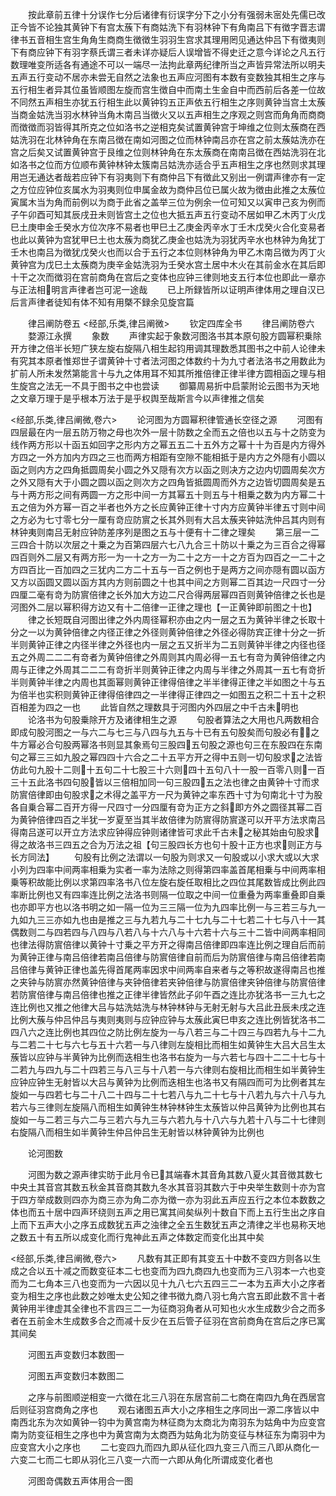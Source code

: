 <!-- { "loadSidebar": true } -->
　　按此章前五律十分误作七分后诸律有衍误字分下之小分有强弱未宻处先儒已改正今皆不论独其黄钟下有宫太蔟下有商姑洗下有羽林钟下有角南吕下有徴字晋志谓律书五音相生宫生角角生商商生徴徴生羽羽生宫求其理用罔见通达仲吕下有徴夷则下有商应钟下有羽字蔡氏谓三者未详亦疑后人误增皆不得史迁之意今详论之凡五行数理唯变所适各有通途不可以一端尽一法拘此章两纪律所当之声皆异常法所以明夫五声五行变动不居亦未尝无自然之法象也五声应河图有本数有变数独其相生之序与五行相生者异其位虽皆顺图左旋而宫生徴自中而南土生金自中而西前后各差一位故不同然五声相生亦犹五行相生此以黄钟钧五正声依五行相生之序则黄钟当宫土太蔟当商金姑洗当羽水林钟当角木南吕当徴火又以五声相生之序观之则宫而角角而商商而徴徴而羽皆得其所克之位如洛书之逆相克矣试置黄钟宫于坤维之位则太蔟商在西姑洗羽在北林钟角在东南吕徴在南如河图之位而林钟南吕亦在宫之前太蔟姑洗亦在宫之后矣又试置黄钟宫于艮维之位则林钟角在东太蔟商在南南吕徴在西姑洗羽在北如洛书之位而方位顺布黄钟林钟太簇南吕姑洗亦适合乎五声相生之序也然则求其理用岂无通达者哉若应钟下有羽夷则下有商仲吕下有徴此又别出一例谓声律亦有一定之方位应钟位亥属水为羽夷则位申属金故为商仲吕位已属火故为徴由此推之太蔟位寅属木当为角而前例以为商于此省之盖举三位为例余一位可知又以寅申己亥为例而子午卯酉可知其辰戌丑未则皆宫土之位也大抵五声五行变动不居如甲乙木丙丁火戊巳土庚申金壬癸水方位次序不易者也甲巳土乙庚金丙辛水丁壬木戊癸火合化变易者也此以黄钟为宫犹甲巳土也太蔟为商犹乙庚金也姑洗为羽犹丙辛水也林钟为角犹丁壬木也南吕为徴犹戊癸火也而以合于五行之本位则林钟角为甲乙木南吕徴为丙丁火黄钟宫为戊巳土太蔟商为庚辛金姑洗羽为壬癸水宫土居中木火在其前金水在其后即十干之次而徴羽在宫前商角在宫后之变体也应钟三律则地支五行本位也即此一章亦与正法相明言声律者岂可泥一途哉
　　已上所録皆所以证明声律体用之理自汉已后言声律者徒知有体不知有用槩不録余见旋宫篇

　　律吕阐防卷五
<经部,乐类,律吕阐微>
　　钦定四库全书
　　律吕阐防卷六
　　婺源江永撰
　　象数
　　声律实起于象数河图洛书其本原句股方圆幂积乗除开方律之倍半长短广狭左旋右旋隔八相生起钧用调其理数悉其图书之中前人论律未有究其本原者惟郑世子谓黄钟十寸者法河图之体数约十为九寸者法洛书之用数此为扩前人所未发然第能言十与九之体用耳不知其所推倍律正律半律方圆相函之理与相生旋宫之法无一不具于图书之中也尝读
　　御纂周易折中启蒙附论云图书为天地之文章万理于是乎根本万法于是乎权舆至哉斯言今以声律推之信矣

<经部,乐类,律吕阐微,卷六>
　　论河图为方圆幂积律管通长空径之源
　　河图有四层最在内一层五防万物之母也次外一层十防数之全而五之倍也以五与十之防变为线作两方形以十函五如回字之形内方之幂五五二十五外方之幂十十为百是内方得外方四之一外方加内方四之三也而两方相距有空隙不能相抵于是内方之外隠有小圆以函之则内方之四角抵圆周矣小圆之外又隠有次方以函之则决方之边内切圆周矣次方之外又隠有大于小圆之圆以函之则次方之四角皆抵圆周而外方之边皆切圆周矣是五与十两方形之间有两圆一方之形中间一方其幂五十则五与十相乗之数为内方幂二十五之倍为外方幂一百之半者也外方之长应黄钟正律十寸内方应黄钟半律五寸则中间之方必为七寸零七分一厘有竒应防賔之长其外则有大吕太蔟夹钟姑洗仲吕其内则有林钟夷则南吕无射应钟防差序列是图之五与十便有十二律之理矣
　　第三层一二三四合十防以次层之十乗之为百第四层六七八九合三十防以十乗之为三百合之得幂四百则外二层又有两方形一为一十之方一为二十之方一十之方百为四百之一二十之方四百比一百加四之三犹内二方二十五与一百之例也于是两方之间亦隠有圆以函方又方以函圆又圆以函方其内方则前圆之十也其中间之方则幂二百其边一尺四寸一分四厘二毫有竒为防賔倍律之长外加大方边二尺合得两层幂四百则黄钟倍律之长也是河图外二层以幂积得方边又有十二倍律一正律之理也【一正黄钟即前图之十也】
　　律之长短既自河图出律之外内周径幂积亦由之内一层之五为黄钟半律之长取十分之一以为黄钟倍律之内径正律之外径则黄钟倍律之外径必得防宾正律十分之一折半则黄钟正律之内径半律之外径也内一层之五又折半为二五则黄钟半律之内径也径五之外周二二二有竒者为黄钟倍律之外周则其内周必得一五七有竒为黄钟倍律之内周与正律之外周其二二二有竒折半则黄钟正律之内周与半律之外周其一五七有竒折半则黄钟半律之内周也其面幂则黄钟正律得倍律之半半律得正律之半如图之十与五为倍半也实积则黄钟正律得倍律四之一半律得正律四之一如图五之积二十五十之积百相差为四之一也
　　此皆自然之理数具于河图内外四层之中千古未明也
　　论洛书为句股乗除开方及诸律相生之源
　　句股者算法之大用也凡两数相合即成句股河图之一与六二与七三与八四与九五与十已有五句股矣而句股必有之牛方幂必合句股两幂洛书则显其象焉句三股四五句股之源也句三在东股四在东南句之幂三三如九股之幂四四十六合之二十五平方开之得中五则一切句股求之法皆仿此句九股十二则十五句二十七股三十六则四十五句八十一股一百零八则一百三十五此洛书四句股皆以三倍相加同一句三股四五之法也律之由黄钟十寸而求防賔倍律即由句股求之术得之盖平方一尺为黄钟之率东西十寸为句南北十寸为股各自乗合幂二百开方得一尺四寸一分四厘有竒为正方之斜即方外之圆径其幂二百为黄钟倍律四百之半犹一岁夏至当其半故倍律为防賔得防賔遂可以开平方法求南吕得南吕遂可以开立方法求应钟得应钟则诸律皆可求此千古未之秘其始由句股求得之故洛书三四五之合为万法之祖【句三股四长方也句十股十正方也求则正方与长方同法】
　　句股有比例之法谓以一句股为则求又一句股或以小求大或以大求小列为四率中间两率相乗为实者一率为法除之则得第四率盖首尾相乗与中间两率相乗等积故能比例以求第四率洛书八位左旋右旋任取相比之四位其尾数皆成比例此四率断比例也又有四率连比例之法洛书则隔一位取之中间一位重叠为两率重叠即自乗也亦即平方也以洛书明之如一隔一位为三三隔一位为九四率比例一与三若三与九一九如九三三亦如九也由是推之三与九若九与二十七九与二十七若二十七与八十一其偶数则二与四若四与八四与八若八与十六八与十六若十六与三十二皆中间两率相同也律法得防賔倍律以黄钟十寸乗之平方开之得南吕倍律即四率连比例之理自后而前为黄钟正律与南吕倍律若南吕倍律与防賔倍律自前而后为防賔倍律与南吕倍律若南吕倍律与黄钟正律也盖先得首尾两率因求中间两率自来者与之等积故遂得南吕也推之夹钟与防賔亦然黄钟倍律与夹钟倍律若夹钟倍律与防賔倍律夹钟倍律与防賔倍律若防賔倍律与南吕倍律也推之正律半律皆然此子卯午酉之连比亦犹洛书一三九七之连比例也又推之他律大吕与姑洗姑洗与林钟林钟与无射无射与大吕此丑辰未戌之连比例大蔟与仲吕仲吕与夷则夷则与应钟应钟与太蔟此寅巳申亥之连比例皆犹洛书二四八六之连比例也其四位之防比例左旋为一与八若三与二十四三与四若九与十二九与二若二十七与六七与五十六若一与八律则左旋相比而相生如黄钟生大吕大吕生太蔟皆以应钟与半黄钟为比例而迭相生也洛书右旋为一与六若七与四十二二十七与十二若九与四九与二十四若三与八三与十八若一与六律则右旋相比而相生如半黄钟生应钟应钟生无射皆以大吕与黄钟为比例而迭相生也洛书又有隔四而可为比例者其左旋如一与四若七与二十八二十四与二十七若八与九二十七与十八若九与六十八与九若六与三律则左旋隔八而相生如黄钟生林钟林钟生太蔟皆以仲吕黄钟为比例也其右旋如一与二若三与六二与三若六与九三与六若九与十八六与九若十八与二十七律则右旋隔八而相生如半黄钟生仲吕仲吕生无射皆以林钟黄钟为比例也

　　论河图数

　　河图为数之源声律实昉于此月令已其端春木其音角其数八夏火其音徴其数七中央土其音宫其数五秋金其音商其数九冬水其音羽其数六于中央举生数则十亦为宫于四方举成数则四亦为商三亦为角二亦为徴一亦为羽此五声应五行之本位本数数之体也而五十居中四声环绕则五声之用已寓其间矣纵列十数自下而上五行生出之序自上而下五声大小之序五成数犹五声之浊律之全五生数犹五声之清律之半也易称天地之数五十有五所以成变化而行鬼神此五声之体数定而变化出其中矣

<经部,乐类,律吕阐微,卷六>
　　凡数有其正即有其变五十中数不变四方则各以生成之合以五十减之而数变征本二七也变而为四九商四九也变而为三八羽本一六也变而为二七角本三八也变而为一六因以见十九八七六五四三二一本为五声大小之序者变为相生之序也此数之妙唯太史公知之律书徴九商八羽七角六宫五即此数不言十者黄钟用半律虚其全律也不言四三二一为征商羽角者从可知也火水生成数少合之而多者在五前金木生成数多合之而减十反少在五后管子征羽在宫前商角在宫后之序已寓其间矣

　　河图五声变数归本数图一

　　河图五声变数归本数图二

　　之序与前图顺逆相变一六徴在北三八羽在东居宫前二七商在南四九角在西居宫后则征羽宫商角之序也
　　观右诸图五声大小之序相生之序同出一源二序皆以中南西北东为次如黄钟一钧中为黄宫南为林征商为太商北为南羽东为姑角中为应变宫南为防变征相生之序也中为黄宫南为太商西为姑角北为防变征与林征东为南羽中为应变宫大小之序也
　　二七变四九而四九即从征化四九变三八而三八即从商化一六变二七而二七即从羽化三八变一六而一六即从角化所谓成变化者也

　　河图竒偶数五声体用合一图

